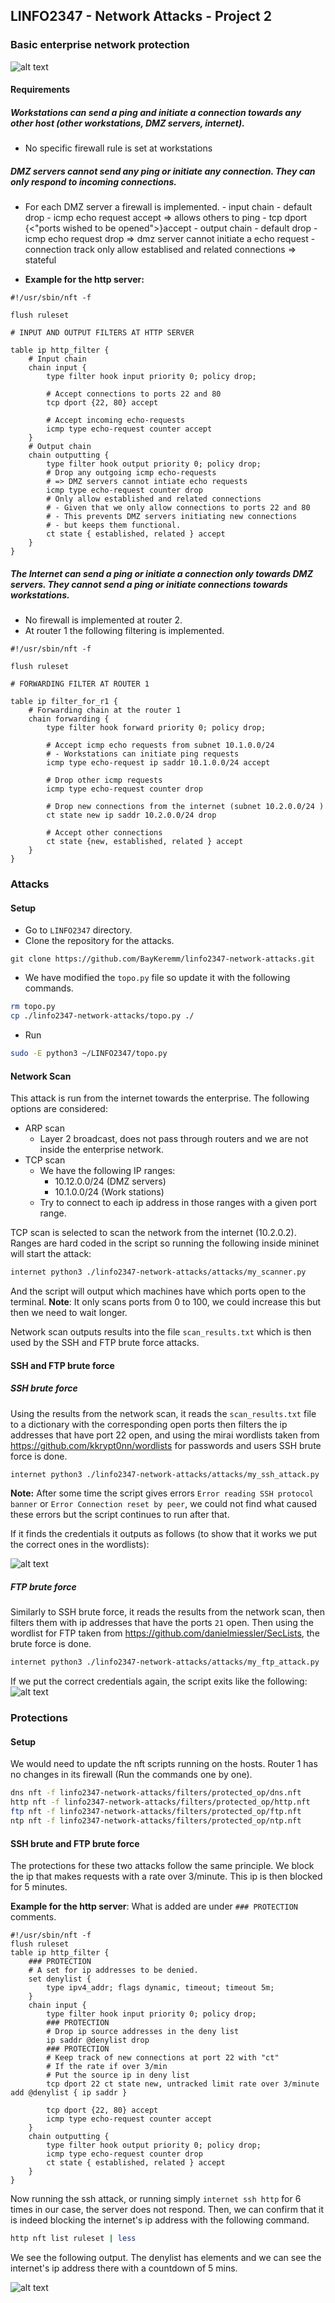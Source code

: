 ## LINFO2347 - Network Attacks - Project 2

### Basic enterprise network protection
![alt text](./images/image.png)
#### Requirements
##### Workstations can send a ping and initiate a connection towards any other host (other workstations, DMZ servers, internet).
- No specific firewall rule is set at workstations
##### DMZ servers cannot send any ping or initiate any connection. They can only respond to incoming connections.
- For each DMZ server a firewall is implemented.
        - input chain
            - default drop
            - icmp echo request accept => allows others to ping
            - tcp dport {<"ports wished to be opened">}accept
        - output chain
            - default drop
            - icmp echo request drop => dmz server cannot initiate a echo request
            - connection track only allow establised and related connections => stateful

- **Example for the http server:**
```nft
#!/usr/sbin/nft -f

flush ruleset

# INPUT AND OUTPUT FILTERS AT HTTP SERVER

table ip http_filter {
    # Input chain
    chain input {
        type filter hook input priority 0; policy drop;

        # Accept connections to ports 22 and 80
        tcp dport {22, 80} accept
        
        # Accept incoming echo-requests 
        icmp type echo-request counter accept
    }
    # Output chain
    chain outputting {                                                           
        type filter hook output priority 0; policy drop;                            
        # Drop any outgoing icmp echo-requests
        # => DMZ servers cannot intiate echo requests 
        icmp type echo-request counter drop                                                                             
        # Only allow established and related connections
        # - Given that we only allow connections to ports 22 and 80
        # - This prevents DMZ servers initiating new connections 
        # - but keeps them functional.
        ct state { established, related } accept
    }
}        
```

##### The Internet can send a ping or initiate a connection only towards DMZ servers. They cannot send a ping or initiate connections towards workstations.
- No firewall is implemented at router 2.
- At router 1 the following filtering is implemented.
```nft
#!/usr/sbin/nft -f

flush ruleset

# FORWARDING FILTER AT ROUTER 1

table ip filter_for_r1 {
    # Forwarding chain at the router 1
    chain forwarding {                                                 
        type filter hook forward priority 0; policy drop;              
        
        # Accept icmp echo requests from subnet 10.1.0.0/24
        # - Workstations can initiate ping requests
        icmp type echo-request ip saddr 10.1.0.0/24 accept     

		# Drop other icmp requests
        icmp type echo-request counter drop
        
        # Drop new connections from the internet (subnet 10.2.0.0/24 )
        ct state new ip saddr 10.2.0.0/24 drop
        
        # Accept other connections
        ct state {new, established, related } accept                   
    }                                                                      
}
```


### Attacks
#### Setup
- Go to `LINFO2347` directory.
- Clone the repository for the attacks.
```
git clone https://github.com/BayKeremm/linfo2347-network-attacks.git
```

- We have modified the `topo.py` file so update it with the following commands.
```bash
rm topo.py
cp ./linfo2347-network-attacks/topo.py ./
```

- Run
```bash
sudo -E python3 ~/LINFO2347/topo.py
```

#### Network Scan
This attack is run from the internet towards the enterprise. The following options are considered:
- ARP scan
	- Layer 2 broadcast, does not pass through routers and we are not inside the enterprise network.
- TCP scan
	- We have the following IP ranges:
		- 10.12.0.0/24 (DMZ servers)
	    - 10.1.0.0/24 (Work stations)
	- Try to connect to each ip address in those ranges with a given port range.

TCP scan is selected to scan the network from the internet (10.2.0.2).
Ranges are hard coded in the script so running the following inside mininet will start the attack:
```bash
internet python3 ./linfo2347-network-attacks/attacks/my_scanner.py
```
And the script will output which machines have which ports open to the terminal.
**Note**: It only scans ports from 0 to 100, we could increase this but then we need to wait longer.

Network scan outputs results into the file `scan_results.txt` which is then used by the SSH and FTP brute force attacks.
#### SSH and FTP brute force
##### SSH brute force
Using the results from the network scan, it reads the `scan_results.txt` file to a dictionary with the corresponding open ports then filters the ip addresses that have port 22 open,  and using the mirai wordlists taken from https://github.com/kkrypt0nn/wordlists for passwords and users SSH brute force is done.
```bash
internet python3 ./linfo2347-network-attacks/attacks/my_ssh_attack.py
```
**Note:** After some time the script gives errors `Error reading SSH protocol banner` or `Error Connection reset by peer`, we could not find what caused these errors but the script continues to run after that.

If it finds the credentials it outputs as follows (to show that it works we put the correct ones in the wordlists):

![alt text](./images/image-1.png)

##### FTP brute force
Similarly to SSH brute force, it reads the results from the network scan, then filters them with ip addresses that have the ports `21` open. Then using the wordlist for FTP taken from https://github.com/danielmiessler/SecLists, the brute force is done.
```bash
internet python3 ./linfo2347-network-attacks/attacks/my_ftp_attack.py
```

If we put the correct credentials again, the script exits like the following:
![alt text](./images/image-2.png)

### Protections
#### Setup
We would need to update the nft scripts running on the hosts. Router 1 has no changes in its firewall (Run the commands one by one).
``` bash
dns nft -f linfo2347-network-attacks/filters/protected_op/dns.nft 
http nft -f linfo2347-network-attacks/filters/protected_op/http.nft 
ftp nft -f linfo2347-network-attacks/filters/protected_op/ftp.nft 
ntp nft -f linfo2347-network-attacks/filters/protected_op/ntp.nft
```
#### SSH brute and FTP brute force
The protections for these two attacks follow the same principle. We block the ip that makes requests with a rate over 3/minute. This ip is then blocked for 5 minutes.

**Example for the http server**:
What is added are under `### PROTECTION` comments.
```nft
#!/usr/sbin/nft -f                                                                  
flush ruleset                                                                                                                            
table ip http_filter {                                                              
	### PROTECTION
	# A set for ip addresses to be denied.
    set denylist {                                                                  
        type ipv4_addr; flags dynamic, timeout; timeout 5m;                         
    }                                                                               
    chain input {                                    
        type filter hook input priority 0; policy drop;                                                                                             
		### PROTECTION        
        # Drop ip source addresses in the deny list
        ip saddr @denylist drop                                                     
	    ### PROTECTION
        # Keep track of new connections at port 22 with "ct" 
        # If the rate if over 3/min
        # Put the source ip in deny list 
        tcp dport 22 ct state new, untracked limit rate over 3/minute add @denylist { ip saddr } 
        
        tcp dport {22, 80} accept                                                   
        icmp type echo-request counter accept 
    }                                                                                                                                                
    chain outputting {                                                           
        type filter hook output priority 0; policy drop;
        icmp type echo-request counter drop
        ct state { established, related } accept
    }
}                                                                               
```

Now running the ssh attack, or running simply `internet ssh http` for 6 times in our case, the server does not respond. Then, we can confirm that it is indeed blocking the internet's ip address with the following command.

``` bash
http nft list ruleset | less
```

We see the following output. The denylist has elements and we can see the internet's ip address there with a countdown of 5 mins.

![alt text](./images/image-4.png)
